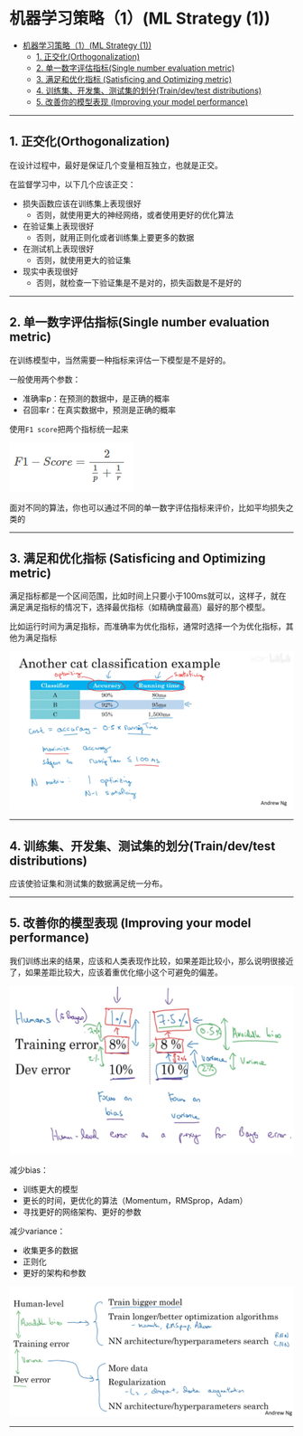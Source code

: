 # 机器学习策略（1）(ML Strategy (1))

- [机器学习策略（1）(ML Strategy (1))](#机器学习策略1ml-strategy-1)
  - [1. 正交化(Orthogonalization)](#1-正交化orthogonalization)
  - [2. 单一数字评估指标(Single number evaluation metric)](#2-单一数字评估指标single-number-evaluation-metric)
  - [3. 满足和优化指标 (Satisficing and Optimizing metric)](#3-满足和优化指标-satisficing-and-optimizing-metric)
  - [4. 训练集、开发集、测试集的划分(Train/dev/test distributions)](#4-训练集开发集测试集的划分traindevtest-distributions)
  - [5. 改善你的模型表现 (Improving your model performance)](#5-改善你的模型表现-improving-your-model-performance)

---

## 1. 正交化(Orthogonalization)

在设计过程中，最好是保证几个变量相互独立，也就是正交。

在监督学习中，以下几个应该正交：

- 损失函数应该在训练集上表现很好
  - 否则，就使用更大的神经网络，或者使用更好的优化算法
- 在验证集上表现很好
  - 否则，就用正则化或者训练集上要更多的数据
- 在测试机上表现很好
  - 否则，就使用更大的验证集
- 现实中表现很好
  - 否则，就检查一下验证集是不是对的，损失函数是不是好的

---

## 2. 单一数字评估指标(Single number evaluation metric)

在训练模型中，当然需要一种指标来评估一下模型是不是好的。

一般使用两个参数：

- 准确率p：在预测的数据中，是正确的概率
- 召回率r：在真实数据中，预测是正确的概率

使用`F1 score`把两个指标统一起来

![F1 score](images/2024-12-01-19-49-56.png)

面对不同的算法，你也可以通过不同的单一数字评估指标来评价，比如平均损失之类的

---

## 3. 满足和优化指标 (Satisficing and Optimizing metric)

满足指标都是一个区间范围，比如时间上只要小于100ms就可以，这样子，就在满足满足指标的情况下，选择最优指标（如精确度最高）最好的那个模型。

比如运行时间为满足指标，而准确率为优化指标，通常时选择一个为优化指标，其他为满足指标

![满足和优化指标 (Satisficing and Optimizing metric)](images/2024-12-01-19-57-13.png)

---

## 4. 训练集、开发集、测试集的划分(Train/dev/test distributions)

应该使验证集和测试集的数据满足统一分布。

---

## 5. 改善你的模型表现 (Improving your model performance)

我们训练出来的结果，应该和人类表现作比较，如果差距比较小，那么说明很接近了，如果差距比较大，应该着重优化缩小这个可避免的偏差。

![改善你的模型表现 (Improving your model performance)](images/2024-12-01-21-11-36.png)

减少bias：

- 训练更大的模型
- 更长的时间，更优化的算法（Momentum，RMSprop，Adam）
- 寻找更好的网络架构、更好的参数

减少variance：

- 收集更多的数据
- 正则化
- 更好的架构和参数

![改善你的模型表现 (Improving your model performance)](images/2024-12-01-21-22-57.png)

---
